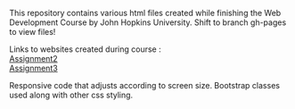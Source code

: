 <html>
    <head>
    </head>
    <body>
    <p>This repository contains various html files created while finishing the Web Development Course by John Hopkins University.
        Shift to branch gh-pages to view files! 
    
  Links to websites created during course : <br>
    <a href = "https://njmit123.github.io/web_dev_test/assignment_week2/"> Assignment2 </a> <br>
    <a href ="https://njmit123.github.io/web_dev_test/assignment_week3/"> Assignment3 </a>

    
 Responsive code that adjusts according to screen size. Bootstrap classes used along with other css styling.  </p>
    </body>
    </html>
    

